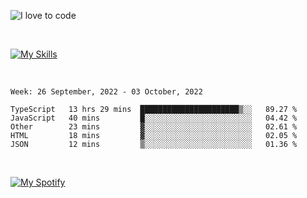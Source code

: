 ![I love to code](https://capsule-render.vercel.app/api?height=250&type=waving&color=gradient&customColorList=14&section=header&text=%F0%9F%92%80%20%F0%9F%96%A4%20%F0%9F%92%BB&fontSize=34&fontColor=fff&animation=fadeIn&fontAlignY=40)

<br>

[![My Skills](https://skillicons.dev/icons?i=html,css,js,ts,dart,react,vue,astro,nextjs,nuxtjs,svelte,remix,gatsby,flutter,jest,sass,styledcomponents,tailwind,materialui,nodejs,graphql,git,netlify,ai,figma)](https://skillicons.dev)

<br>


<!--START_SECTION:waka-->
```text
Week: 26 September, 2022 - 03 October, 2022

TypeScript   13 hrs 29 mins  ██████████████████████▒░░   89.27 % 
JavaScript   40 mins         █░░░░░░░░░░░░░░░░░░░░░░░░   04.42 % 
Other        23 mins         ▓░░░░░░░░░░░░░░░░░░░░░░░░   02.61 % 
HTML         18 mins         ▓░░░░░░░░░░░░░░░░░░░░░░░░   02.05 % 
JSON         12 mins         ▒░░░░░░░░░░░░░░░░░░░░░░░░   01.36 % 
```
<!--END_SECTION:waka-->


<br>

[![My Spotify](https://spotify-github-profile.vercel.app/api/view?uid=dmblakedesign&cover_image=true&theme=default&bar_color=53b14f&bar_color_cover=false)](https://github.com/kittinan/spotify-github-profile)
